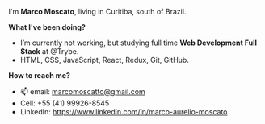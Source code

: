 I'm <strong>Marco Moscato</strong>, living in Curitiba, south of Brazil.

<strong>What I've been doing?</strong>
- I’m currently not working, but studying full time <strong>Web Development Full Stack</strong> at @Trybe.  
- HTML, CSS, JavaScript, <bold>React, Redux<bold>, Git, GitHub.

<strong>How to reach me?</strong>
- 📫 email: marcomoscatto@gmail.com
- Cell: +55 (41) 99926-8545
- LinkedIn: https://www.linkedin.com/in/marco-aurelio-moscato

<!---
marco-moscato/marco-moscato is a ✨ special ✨ repository because its `README.md` (this file) appears on your GitHub profile.
You can click the Preview link to take a look at your changes.
--->
